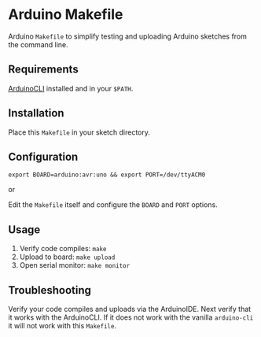 # Arduino Makefile

Arduino `Makefile` to simplify testing and uploading Arduino sketches from the command line.

## Requirements

[ArduinoCLI](https://arduino.github.io/arduino-cli/) installed and in your `$PATH`.

## Installation

Place this `Makefile` in your sketch directory.

## Configuration

`export BOARD=arduino:avr:uno && export PORT=/dev/ttyACM0`

or

Edit the `Makefile` itself and configure the `BOARD` and `PORT` options.

## Usage

1. Verify code compiles: `make`
2. Upload to board: `make upload`
3. Open serial monitor: `make monitor`

## Troubleshooting

Verify your code compiles and uploads via the ArduinoIDE. Next verify that it works with the ArduinoCLI. If it does not work with the vanilla `arduino-cli` it will not work with this `Makefile`.
